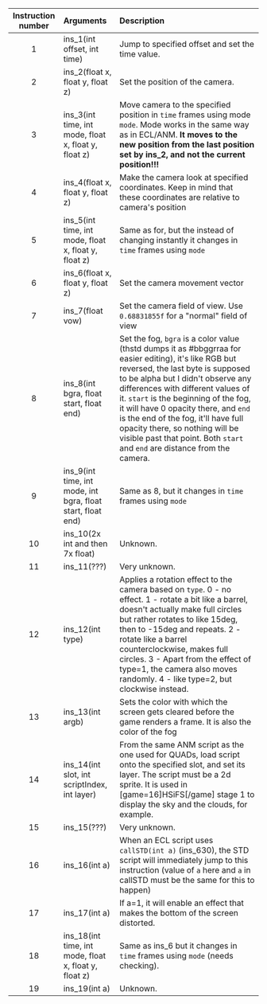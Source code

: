| Instruction number | Arguments                               | Description |
|:------------------:|:----------------------------------------|:------------|
|         1          |ins_1(int offset, int time)              | Jump to specified offset and set the time value. |
|         2          |ins_2(float x, float y, float z)         | Set the position of the camera. |
|         3          |ins_3(int time, int mode, float x, float y, float z)| Move camera to the specified position in `time` frames using mode `mode`. Mode works in the same way as in ECL/ANM. **It moves to the new position from the last position set by ins_2, and not the current position!!!**|
|         4          |ins_4(float x, float y, float z)         | Make the camera look at specified coordinates. Keep in mind that these coordinates are relative to camera's position |
|         5          |ins_5(int time, int mode, float x, float y, float z)| Same as for, but the instead of changing instantly it changes in `time` frames using `mode` |
|         6          |ins_6(float x, float y, float z)         | Set the camera movement vector |
|         7          |ins_7(float vow)                         | Set the camera field of view. Use `0.68831855f` for a "normal" field of view |
|         8          |ins_8(int bgra, float start, float end)  | Set the fog, `bgra` is a color value (thstd dumps it as #bbggrraa for easier editing), it's like RGB but reversed, the last byte is supposed to be alpha but I didn't observe any differences with different values of it. `start` is the beginning of the fog, it will have 0 opacity there, and `end` is the end of the fog, it'll have full opacity there, so nothing will be visible past that point. Both `start` and `end` are distance from the camera.|
|         9          |ins_9(int time, int mode, int bgra, float start, float end)| Same as 8, but it changes in `time` frames using `mode` |
|         10         |ins_10(2x int and then 7x float)         | Unknown. |
|         11         |ins_11(???)                              | Very unknown. |
|         12         |ins_12(int type)                         | Applies a rotation effect to the camera based on `type`. 0 - no effect. 1 - rotate a bit like a barrel, doesn't actually make full circles but rather rotates to like 15deg, then to -15deg and repeats. 2 - rotate like a barrel counterclockwise, makes full circles. 3 - Apart from the effect of type=1, the camera also moves randomly. 4 - like type=2, but clockwise instead.|
|         13         |ins_13(int argb)                            | Sets the color with which the screen gets cleared before the game renders a frame. It is also the color of the fog |
|         14         |ins_14(int slot, int scriptIndex, int layer)| From the same ANM script as the one used for QUADs, load script onto the specified slot, and set its layer. The script must be a 2d sprite. It is used in [game=16]HSiFS[/game] stage 1 to display the sky and the clouds, for example.|
|         15         |ins_15(???)                              | Very unknown. |
|         16         |ins_16(int a)                            | When an ECL script uses `callSTD(int a)` (ins_630), the STD script will immediately jump to this instruction (value of `a` here and `a` in callSTD must be the same for this to happen)|
|         17         |ins_17(int a)                            | If a=1, it will enable an effect that makes the bottom of the screen distorted. |
|         18         |ins_18(int time, int mode, float x, float y, float z)| Same as ins_6 but it changes in `time` frames using `mode` (needs checking). |
|         19         |ins_19(int a)                            | Unknown. |
